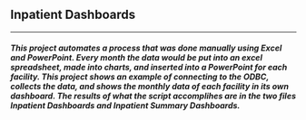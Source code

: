 ## Inpatient Dashboards
___

##### This project automates a process that was done manually using Excel and PowerPoint. Every month the data would be put into an excel spreadsheet, made into charts, and inserted into a PowerPoint for each facility. This project shows an example of connecting to the ODBC, collects the data, and shows the monthly data of each facility in its own dashboard. The results of what the script accomplihes are in the two files **Inpatient Dashboards** and **Inpatient Summary Dashboards**.
